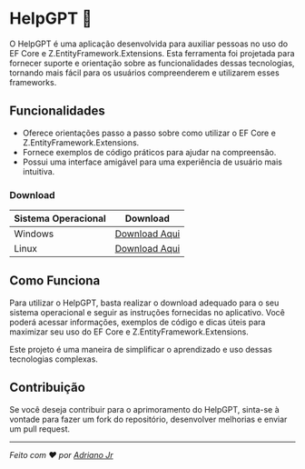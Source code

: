 # HelpGPT 🤖

O HelpGPT é uma aplicação desenvolvida para auxiliar pessoas no uso do EF Core e Z.EntityFramework.Extensions. Esta ferramenta foi projetada para fornecer suporte e orientação sobre as funcionalidades dessas tecnologias, tornando mais fácil para os usuários compreenderem e utilizarem esses frameworks.

## Funcionalidades

- Oferece orientações passo a passo sobre como utilizar o EF Core e Z.EntityFramework.Extensions.
- Fornece exemplos de código práticos para ajudar na compreensão.
- Possui uma interface amigável para uma experiência de usuário mais intuitiva.

### Download

| Sistema Operacional | Download                                                                                      |
|---------------------|-----------------------------------------------------------------------------------------------|
| Windows             | [Download Aqui](https://github.com/NeuronNix/HelpGPT/windows)                                 |
| Linux               | [Download Aqui](https://github.com/NeuronNix/HelpGPT/linux)                                   |

## Como Funciona

Para utilizar o HelpGPT, basta realizar o download adequado para o seu sistema operacional e seguir as instruções fornecidas no aplicativo. Você poderá acessar informações, exemplos de código e dicas úteis para maximizar seu uso do EF Core e Z.EntityFramework.Extensions.

Este projeto é uma maneira de simplificar o aprendizado e uso dessas tecnologias complexas.

## Contribuição

Se você deseja contribuir para o aprimoramento do HelpGPT, sinta-se à vontade para fazer um fork do repositório, desenvolver melhorias e enviar um pull request.

---

*Feito com ❤️ por [Adriano Jr](https://github.com/NeuronNix/)*
